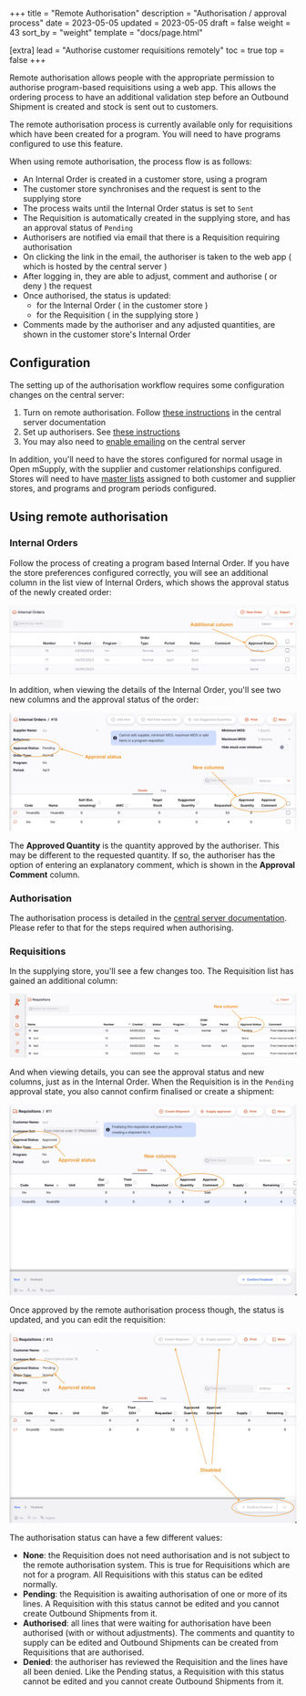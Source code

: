 +++
title = "Remote Authorisation"
description = "Authorisation / approval process"
date = 2023-05-05
updated = 2023-05-05
draft = false
weight = 43
sort_by = "weight"
template = "docs/page.html"

[extra]
lead = "Authorise customer requisitions remotely"
toc = true
top = false
+++

Remote authorisation allows people with the appropriate permission to authorise program-based requisitions using a web app. This allows the ordering process to have an additional validation step before an Outbound Shipment is created and stock is sent out to customers.

<div class="note">
The remote authorisation process is currently available only for requisitions which have been created for a program. You will need to have programs configured to use this feature.
</div>

When using remote authorisation, the process flow is as follows:

- An Internal Order is created in a customer store, using a program
- The customer store synchronises and the request is sent to the supplying store
- The process waits until the Internal Order status is set to `Sent`
- The Requisition is automatically created in the supplying store, and has an approval status of `Pending`
- Authorisers are notified via email that there is a Requisition requiring authorisation
- On clicking the link in the email, the authoriser is taken to the web app ( which is hosted by the central server )
- After logging in, they are able to adjust, comment and authorise ( or deny ) the request
- Once authorised, the status is updated:
  - for the Internal Order ( in the customer store )
  - for the Requisition ( in the supplying store )
- Comments made by the authoriser and any adjusted quantities, are shown in the customer store's Internal Order

## Configuration

The setting up of the authorisation workflow requires some configuration changes on the central server:

1. Turn on remote authorisation. Follow [these instructions](https://docs.msupply.org.nz/other_stuff:remote_authorisation#turn_on_remote_authorisation) in the central server documentation
2. Set up authorisers. See [these instructions](https://docs.msupply.org.nz/other_stuff:remote_authorisation#set_up_authorisers)
3. You may also need to [enable emailing](https://docs.msupply.org.nz/other_stuff:remote_authorisation#enable_emailing_of_authorisers) on the central server

In addition, you'll need to have the stores configured for normal usage in Open mSupply, with the supplier and customer relationships configured. Stores will need to have [master lists](https://docs.msupply.org.nz/items:master_lists) assigned to both customer and supplier stores, and programs and program periods configured.

## Using remote authorisation

### Internal Orders

Follow the process of creating a program based Internal Order.
If you have the store preferences configured correctly, you will see an additional column in the list view of Internal Orders, which shows the approval status of the newly created order:

![Internal Order list](images/authorisation-internal-order-list.png)

In addition, when viewing the details of the Internal Order, you'll see two new columns and the approval status of the order:

![Internal Order list](images/authorisation-internal-order-detail.png)

The **Approved Quantity** is the quantity approved by the authoriser. This may be different to the requested quantity. If so, the authoriser has the option of entering an explanatory comment, which is shown in the **Approval Comment** column.

### Authorisation

The authorisation process is detailed in the [central server documentation](https://docs.msupply.org.nz/other_stuff:remote_authorisation#authorising_using_the_web_app). Please refer to that for the steps required when authorising.

### Requisitions

In the supplying store, you'll see a few changes too. The Requisition list has gained an additional column:

![Requisition list](images/authorisation-requisition-list.png)

And when viewing details, you can see the approval status and new columns, just as in the Internal Order. When the Requisition is in the `Pending` approval state, you also cannot confirm finalised or create a shipment:

![Requisition list](images/authorisation-requisition-detail-pending.png)

Once approved by the remote authorisation process though, the status is updated, and you can edit the requisition:

![Requisition list](images/authorisation-requisition-detail-approved.png)

The authorisation status can have a few different values:

- **None**: the Requisition does not need authorisation and is not subject to the remote authorisation system. This is true for Requisitions which are not for a program. All Requisitions with this status can be edited normally.
- **Pending**: the Requisition is awaiting authorisation of one or more of its lines. A Requisition with this status cannot be edited and you cannot create Outbound Shipments from it.
- **Authorised**: all lines that were waiting for authorisation have been authorised (with or without adjustments). The comments and quantity to supply can be edited and Outbound Shipments can be created from Requisitions that are authorised.
- **Denied**: the authoriser has reviewed the Requisition and the lines have all been denied. Like the Pending status, a Requisition with this status cannot be edited and you cannot create Outbound Shipments from it.
